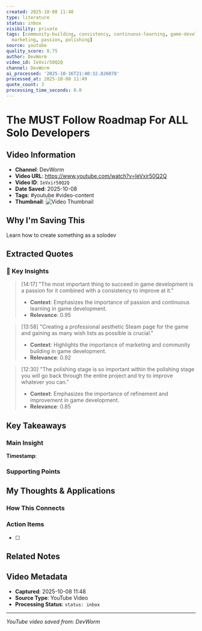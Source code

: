 ```yaml
---
created: 2025-10-08 11:48
type: literature
status: inbox
visibility: private
tags: [community-building, consistency, continuous-learning, game-development, improvement,
  marketing, passion, polishing]
source: youtube
quality_score: 0.75
author: DevWorm
video_id: IeVxir50Q2Q
channel: DevWorm
ai_processed: '2025-10-16T21:40:32.826078'
processed_at: 2025-10-08 11:49
quote_count: 3
processing_time_seconds: 0.0
---
```



# The MUST Follow Roadmap For ALL Solo Developers

## Video Information
- **Channel**: DevWorm
- **Video URL**: https://www.youtube.com/watch?v=IeVxir50Q2Q
- **Video ID**: `IeVxir50Q2Q`
- **Date Saved**: 2025-10-08
- **Tags**: #youtube #video-content
- **Thumbnail**: ![Video Thumbnail](https://i.ytimg.com/vi/IeVxir50Q2Q/hqdefault.jpg)

## Why I'm Saving This
Learn how to create something as a solodev

## Extracted Quotes

### 🎯 Key Insights

> [14:17] "The most important thing to succeed in game development is a passion for it combined with a consistency to improve at it."
> - **Context**: Emphasizes the importance of passion and continuous learning in game development.
> - **Relevance**: 0.95

> [13:58] "Creating a professional aesthetic Steam page for the game and gaining as many wish lists as possible is crucial."
> - **Context**: Highlights the importance of marketing and community building in game development.
> - **Relevance**: 0.92

> [12:30] "The polishing stage is so important within the polishing stage you will go back through the entire project and try to improve whatever you can."
> - **Context**: Emphasizes the importance of refinement and improvement in game development.
> - **Relevance**: 0.85


## Key Takeaways
<!-- As you watch, capture key points here -->

### Main Insight
> 

**Timestamp**: 

### Supporting Points
<!-- Add more as you watch -->

## My Thoughts & Applications

### How This Connects
<!-- Links to your existing knowledge -->

### Action Items
- [ ] 

## Related Notes
<!-- Add [[wiki-links]] as you make connections -->

## Video Metadata
<!-- Auto-filled for future reference -->
- **Captured**: 2025-10-08 11:48
- **Source Type**: YouTube Video
- **Processing Status**: `status: inbox`

---
*YouTube video saved from: DevWorm*
